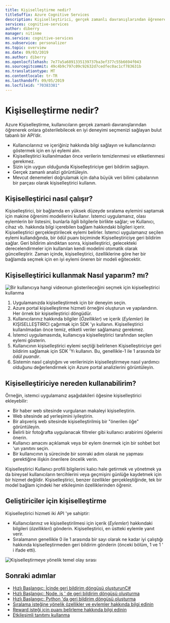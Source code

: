 ```yaml
---
title: Kişiselleştirme nedir?
titleSuffix: Azure Cognitive Services
description: Kişiselleştirici, gerçek zamanlı davranışlarından öğrenerek kullanıcılarınıza gösterilecek en iyi deneyimi seçmenize olanak tanıyan bulut tabanlı bir API hizmetidir.
services: cognitive-services
author: diberry
manager: nitinme
ms.service: cognitive-services
ms.subservice: personalizer
ms.topic: overview
ms.date: 09/03/2019
ms.author: diberry
ms.openlocfilehash: 7e77a5a6891335139737ba3ef377c55b6694f043
ms.sourcegitcommit: 49c4b9c797c09c92632d7cedfec0ac1cf783631b
ms.translationtype: MT
ms.contentlocale: tr-TR
ms.lasthandoff: 09/05/2019
ms.locfileid: "70383381"
---
```

# <a name="what-is-personalizer"></a>Kişiselleştirme nedir?

Azure Kişiselleştirme, kullanıcıların gerçek zamanlı davranışlarından öğrenerek onlara gösterilebilecek en iyi deneyimi seçmenizi sağlayan bulut tabanlı bir API’dir.

* Kullanıcılarınız ve içeriğiniz hakkında bilgi sağlayın ve kullanıcılarınızı göstermek için en iyi eylemi alın. 
* Kişiselleştirici kullanılmadan önce verilerin temizlenmesi ve etiketlenmesi gerekmez.
* Sizin için uygun olduğunda Kişiselleştiriciye geri bildirim sağlayın. 
* Gerçek zamanlı analizi görüntüleyin. 
* Mevcut denemeleri doğrulamak için daha büyük veri bilimi çabalarının bir parçası olarak kişiselleştirici kullanın.

## <a name="how-does-personalizer-work"></a>Kişiselleştirici nasıl çalışır?

Kişiselleştirici, bir bağlamda en yüksek düzeyde sıralama eylemini saptamak için makine öğrenimi modellerini kullanır. İstemci uygulamanız, olası eylemlerin bir listesini, bunlarla ilgili bilgilerle birlikte sağlar; ve Kullanıcı, cihaz vb. hakkında bilgi içerebilen bağlam hakkındaki bilgileri içerir. Kişiselleştirici gerçekleştirilecek eylemi belirler. İstemci uygulamanız seçilen eylemi kullandığında, bir ödül puanı biçiminde Kişiselleştiriciye geri bildirim sağlar. Geri bildirim alındıktan sonra, kişiselleştirici, gelecekteki derecelendirmeler için kullanılan kendi modelini otomatik olarak güncelleştirir. Zaman içinde, kişiselleştirici, özelliklerine göre her bir bağlamda seçmek için en iyi eylemi öneren bir modeli eğitecektir.

## <a name="how-do-i-use-the-personalizer"></a>Kişiselleştirici kullanmak Nasıl yaparım? mı?

![Bir kullanıcıya hangi videonun gösterileceğini seçmek için kişiselleştirici kullanma](media/what-is-personalizer/personalizer-example-highlevel.png)

1. Uygulamanızda kişiselleştirmek için bir deneyim seçin.
1. Azure portal kişiselleştirme hizmeti örneğini oluşturun ve yapılandırın. Her örnek bir kişiselleştirici döngüdür.
1. Kullanıcılarınız hakkında bilgiler (_Özellikler_) ve içerik (_Eylemler_) ile KIŞISELLEŞTIRICI çağırmak için SDK 'yı kullanın. Kişiselleştirici kullanılmadan önce temiz, etiketli veriler sağlamanız gerekmez. 
1. İstemci uygulamasında, kullanıcıya kişiselleştirici tarafından seçilen eylemi gösterin.
1. Kullanıcının kişiselleştirici eylemi seçtiği belirlenen Kişiselleştiriciye geri bildirim sağlamak için SDK 'Yı kullanın. Bu, genellikle-1 ile 1 arasında bir _ödül puandır_.
1. Sistemin nasıl çalıştığını ve verilerinizin kişiselleştirmeye nasıl yardımcı olduğunu değerlendirmek için Azure portal analizlerini görüntüleyin.

## <a name="where-can-i-use-personalizer"></a>Kişiselleştiriciye nereden kullanabilirim?

Örneğin, istemci uygulamanız aşağıdakileri öğesine kişiselleştirici ekleyebilir:

* Bir haber web sitesinde vurgulanan makaleyi kişiselleştirin.    
* Web sitesinde ad yerleşimini iyileştirin.
* Bir alışveriş web sitesinde kişiselleştirilmiş bir "önerilen öğe" görüntüleyin.
* Belirli bir fotoğrafta uygulanacak filtreler gibi kullanıcı arabirimi öğelerini önerin.
* Kullanıcı amacını açıklamak veya bir eylem önermek için bir sohbet bot 'un yanıtını seçin.
* Bir kullanıcının iş sürecinde bir sonraki adım olarak ne yapması gerektiğine ilişkin önerilere öncelik verin.

Kişiselleştirici Kullanıcı profili bilgilerini kalıcı hale getirmek ve yönetmek ya da bireysel kullanıcıların tercihlerini veya geçmişini günlüğe kaydetmek için bir hizmet değildir. Kişiselleştirici, benzer özellikler gerçekleştiğinde, tek bir model bağlam içindeki her etkileşimin özelliklerinden öğrenir. 

## <a name="personalization-for-developers"></a>Geliştiriciler için kişiselleştirme

Kişiselleştirici hizmeti iki API 'ye sahiptir:

* Kullanıcılarınız ve kişiselleştirilmesi için içerik (_Eylemler_) hakkındaki bilgileri (_özellikleri_) gönderin. Kişiselleştirici, en üstteki eylemle yanıt verir.
* Sıralamanın genellikle 0 ile 1 arasında bir sayı olarak ne kadar iyi çalıştığı hakkında kişiselleştirmeden geri bildirim gönderin (önceki bölüm, 1 ve 1 ' i ifade etti). 

![Kişiselleştirmeye yönelik temel olay sırası](media/what-is-personalizer/personalization-intro.png)

## <a name="next-steps"></a>Sonraki adımlar

* [Hızlı Başlangıç: İçinde geri bildirim döngüsü oluşturunC#](csharp-quickstart-commandline-feedback-loop.md)
* [Hızlı Başlangıç: Node. js ' de geri bildirim döngüsü oluşturma](quickstart-command-line-feedback-loop-nodejs-sdk.md)
* [Hızlı Başlangıç: Python 'da geri bildirim döngüsü oluşturma](python-quickstart-commandline-feedback-loop.md)
* [Sıralama isteğine yönelik özellikler ve eylemler hakkında bilgi edinin](concepts-features.md)
* [Reward isteği için puanı belirleme hakkında bilgi edinin](concept-rewards.md)
* [Etkileşimli tanıtımı kullanma](https://personalizationdemo.azurewebsites.net/)
